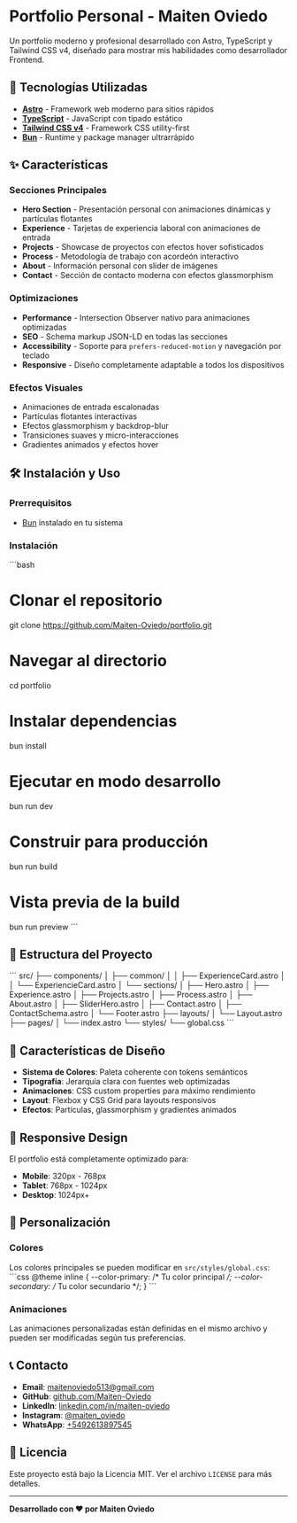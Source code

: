 # Portfolio Personal - Maiten Oviedo

Un portfolio moderno y profesional desarrollado con Astro, TypeScript y Tailwind CSS v4, diseñado para mostrar mis habilidades como desarrollador Frontend.

## 🚀 Tecnologías Utilizadas

- **[Astro](https://astro.build/)** - Framework web moderno para sitios rápidos
- **[TypeScript](https://www.typescriptlang.org/)** - JavaScript con tipado estático
- **[Tailwind CSS v4](https://tailwindcss.com/)** - Framework CSS utility-first
- **[Bun](https://bun.sh/)** - Runtime y package manager ultrarrápido

## ✨ Características

### Secciones Principales
- **Hero Section** - Presentación personal con animaciones dinámicas y partículas flotantes
- **Experience** - Tarjetas de experiencia laboral con animaciones de entrada
- **Projects** - Showcase de proyectos con efectos hover sofisticados
- **Process** - Metodología de trabajo con acordeón interactivo
- **About** - Información personal con slider de imágenes
- **Contact** - Sección de contacto moderna con efectos glassmorphism

### Optimizaciones
- **Performance** - Intersection Observer nativo para animaciones optimizadas
- **SEO** - Schema markup JSON-LD en todas las secciones
- **Accessibility** - Soporte para `prefers-reduced-motion` y navegación por teclado
- **Responsive** - Diseño completamente adaptable a todos los dispositivos

### Efectos Visuales
- Animaciones de entrada escalonadas
- Partículas flotantes interactivas
- Efectos glassmorphism y backdrop-blur
- Transiciones suaves y micro-interacciones
- Gradientes animados y efectos hover

## 🛠️ Instalación y Uso

### Prerrequisitos
- [Bun](https://bun.sh/) instalado en tu sistema

### Instalación
\`\`\`bash
# Clonar el repositorio
git clone https://github.com/Maiten-Oviedo/portfolio.git

# Navegar al directorio
cd portfolio

# Instalar dependencias
bun install

# Ejecutar en modo desarrollo
bun run dev

# Construir para producción
bun run build

# Vista previa de la build
bun run preview
\`\`\`

## 📁 Estructura del Proyecto

\`\`\`
src/
├── components/
│   ├── common/
│   │   ├── ExperienceCard.astro
│   │   └── ExperiencieCard.astro
│   └── sections/
│       ├── Hero.astro
│       ├── Experience.astro
│       ├── Projects.astro
│       ├── Process.astro
│       ├── About.astro
│       ├── SliderHero.astro
│       ├── Contact.astro
│       ├── ContactSchema.astro
│       └── Footer.astro
├── layouts/
│   └── Layout.astro
├── pages/
│   └── index.astro
└── styles/
    └── global.css
\`\`\`

## 🎨 Características de Diseño

- **Sistema de Colores**: Paleta coherente con tokens semánticos
- **Tipografía**: Jerarquía clara con fuentes web optimizadas
- **Animaciones**: CSS custom properties para máximo rendimiento
- **Layout**: Flexbox y CSS Grid para layouts responsivos
- **Efectos**: Partículas, glassmorphism y gradientes animados

## 📱 Responsive Design

El portfolio está completamente optimizado para:
- **Mobile**: 320px - 768px
- **Tablet**: 768px - 1024px  
- **Desktop**: 1024px+

## 🔧 Personalización

### Colores
Los colores principales se pueden modificar en `src/styles/global.css`:
\`\`\`css
@theme inline {
  --color-primary: /* Tu color principal */;
  --color-secondary: /* Tu color secundario */;
}
\`\`\`

### Animaciones
Las animaciones personalizadas están definidas en el mismo archivo y pueden ser modificadas según tus preferencias.

## 📞 Contacto

- **Email**: [maitenoviedo513@gmail.com](mailto:maitenoviedo513@gmail.com)
- **GitHub**: [github.com/Maiten-Oviedo](https://github.com/Maiten-Oviedo)
- **LinkedIn**: [linkedin.com/in/maiten-oviedo](https://www.linkedin.com/in/maiten-oviedo)
- **Instagram**: [@maiten_oviedo](https://www.instagram.com/maiten_oviedo)
- **WhatsApp**: [+5492613897545](https://wa.me/5492613897545)

## 📄 Licencia

Este proyecto está bajo la Licencia MIT. Ver el archivo `LICENSE` para más detalles.

---

**Desarrollado con ❤️ por Maiten Oviedo**
